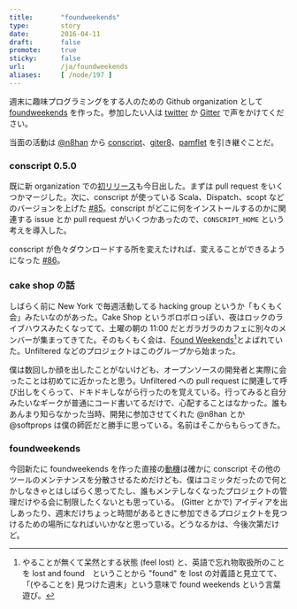```yaml
---
title:       "foundweekends"
type:        story
date:        2016-04-11
draft:       false
promote:     true
sticky:      false
url:         /ja/foundweekends
aliases:     [ /node/197 ]
---
```


  [foundweekends]: https://github.com/foundweekends
  [1]: https://twitter.com/eed3si9n_ja/status/718908096119193600
  [2]: https://gitter.im/foundweekends/foundweekends
  [3]: https://github.com/foundweekends/conscript
  [4]: https://github.com/foundweekends/giter8
  [5]: https://github.com/foundweekends/pamflet
  [n8han]: https://twitter.com/n8han
  [6]: http://notes.implicit.ly/post/142596511554/conscript-050
  [85]: https://github.com/foundweekends/conscript/pull/85
  [86]: https://github.com/foundweekends/conscript/pull/86
  [7]: http://www.meetup.com/Functional-Alcoholics/events/26013721/
  [8]: https://twitter.com/xuwei_k/status/709409362096173056

週末に趣味プログラミングをする人のための Github organization として [foundweekends][foundweekends] を作った。参加したい人は [twitter][1] か [Gitter][2] で声をかけてください。

当面の活動は [@n8han][n8han] から [conscript][3]、[giter8][4]、[pamflet][5] を引き継ぐことだ。

<!--more-->

### conscript 0.5.0

既に新 organization での[初リリース][6]も今日出した。まずは pull request をいくつかマージした。次に、conscript が使っている Scala、Dispatch、scopt などのバージョンを上げた [#85][85]。conscript がどこに何をインストールするのかに関連する issue とか pull request がいくつかあったので、`CONSCRIPT_HOME` という考えを導入した。

conscript が色々ダウンロードする所を変えたければ、変えることができるようになった [#86][86]。

### cake shop の話

しばらく前に New York で毎週活動してる hacking group というか「もくもく会」みたいなのがあった。Cake Shop というボロボロっぽい、夜はロックのライブハウスみたくなってて、土曜の朝の 11:00 だとガラガラのカフェに別々のメンバーが集まってきてた。そのもくもく会は、[Found Weekends][7][^1]とよばれていた。Unfiltered などのプロジェクトはこのグループから始まった。

僕は数回しか顔を出したことがないけども、オープンソースの開発者と実際に会ったことは初めてに近かったと思う。Unfiltered への pull request に関連して呼び出しをくらって、ドキドキしながら行ったのを覚えている。行ってみると自分みたいなギークが普通にコード書いてるだけで、心配することはなかった。誰もあんまり知らなかった当時、開発に参加させてくれた @n8han とか @softprops は僕の師匠だと勝手に思っている。名前はそこからもらってきた。

### foundweekends

今回新たに foundweekends を作った直接の[動機][8]は確かに conscript その他のツールのメンテナンスを分散させるためだけども、僕はコミッタだったので何とかしなきゃとはしばらく思ってたし、誰もメンテしなくなったプロジェクトの管理だけやる会に制限したくないとも思っている。
(Gitter とかで) アイディアを出しあったり、週末だけちょっと時間があるときに参加できるプロジェクトを見つけるための場所になればいいかなと思っている。どうなるかは、今後次第だけど。

[^1]: やることが無くて呆然とする状態 (feel lost) と、英語で忘れ物取扱所のことを lost and found　ということから "found" を lost の対義語と見立てて、「(やることを) 見つけた週末」という意味で found weekends という言葉遊び。
